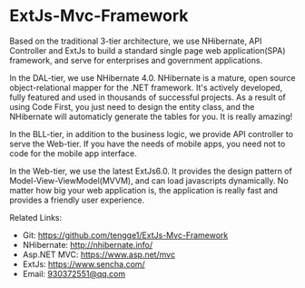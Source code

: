 # ExtJs-Mvc-Framework

Based on the traditional 3-tier architecture, we use NHibernate, API Controller and ExtJs to build a standard single page web application(SPA) framework, and serve for enterprises and government applications.

In the DAL-tier, we use NHibernate 4.0. NHibernate is a mature, open source object-relational mapper for the .NET framework. It's actively developed, fully featured and used in thousands of successful projects. As a result of using Code First, you just need to design the entity class, and the NHibernate will automaticly generate the tables for you. It is really amazing!
  
In the BLL-tier, in addition to the business logic, we provide API controller to serve the Web-tier. If you have the needs of mobile apps, you need not to code for the mobile app interface.
  
In the Web-tier, we use the latest ExtJs6.0. It provides the design pattern of Model-View-ViewModel(MVVM), and can load javascripts dynamically. No matter how big your web application is, the application is really fast and provides a friendly user experience.

Related Links:

- Git: https://github.com/tengge1/ExtJs-Mvc-Framework
- NHibernate: http://nhibernate.info/
- Asp.NET MVC: https://www.asp.net/mvc
- ExtJs: https://www.sencha.com/
- Email: 930372551@qq.com
  

